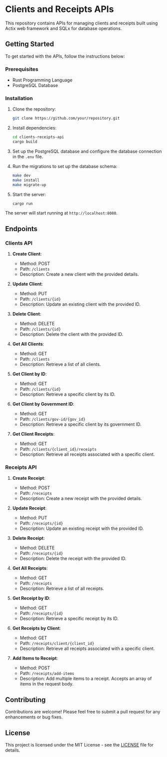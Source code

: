 # Clients and Receipts APIs

This repository contains APIs for managing clients and receipts built using Actix web framework and SQLx for database operations.

## Getting Started

To get started with the APIs, follow the instructions below:

### Prerequisites

- Rust Programming Language
- PostgreSQL Database

### Installation

1. Clone the repository:

   ```bash
   git clone https://github.com/your/repository.git
   ```

2. Install dependencies:

   ```bash
   cd clients-receipts-api
   cargo build
   ```

3. Set up the PostgreSQL database and configure the database connection in the `.env` file.
4. Run the migrations to set up the database schema:

   ```bash
   make dev
   make install
   make migrate-up
   ```

5. Start the server:

   ```bash
   cargo run
   ```

The server will start running at `http://localhost:8080`.

## Endpoints

### Clients API

1. **Create Client**:

   - Method: POST
   - Path: `/clients`
   - Description: Create a new client with the provided details.

2. **Update Client**:

   - Method: PUT
   - Path: `/clients/{id}`
   - Description: Update an existing client with the provided ID.

3. **Delete Client**:

   - Method: DELETE
   - Path: `/clients/{id}`
   - Description: Delete the client with the provided ID.

4. **Get All Clients**:

   - Method: GET
   - Path: `/clients`
   - Description: Retrieve a list of all clients.

5. **Get Client by ID**:

   - Method: GET
   - Path: `/clients/{id}`
   - Description: Retrieve a specific client by its ID.

6. **Get Client by Government ID**:

   - Method: GET
   - Path: `/clients/gov-id/{gov_id}`
   - Description: Retrieve a specific client by its government ID.

7. **Get Client Receipts**:
   - Method: GET
   - Path: `/clients/{client_id}/receipts`
   - Description: Retrieve all receipts associated with a specific client.

### Receipts API

1. **Create Receipt**:

   - Method: POST
   - Path: `/receipts`
   - Description: Create a new receipt with the provided details.

2. **Update Receipt**:

   - Method: PUT
   - Path: `/receipts/{id}`
   - Description: Update an existing receipt with the provided ID.

3. **Delete Receipt**:

   - Method: DELETE
   - Path: `/receipts/{id}`
   - Description: Delete the receipt with the provided ID.

4. **Get All Receipts**:

   - Method: GET
   - Path: `/receipts`
   - Description: Retrieve a list of all receipts.

5. **Get Receipt by ID**:

   - Method: GET
   - Path: `/receipts/{id}`
   - Description: Retrieve a specific receipt by its ID.

6. **Get Receipts by Client**:

   - Method: GET
   - Path: `/receipts/client/{client_id}`
   - Description: Retrieve all receipts associated with a specific client.

7. **Add Items to Receipt**:
   - Method: POST
   - Path: `/receipts/add-items`
   - Description: Add multiple items to a receipt. Accepts an array of items in the request body.

## Contributing

Contributions are welcome! Please feel free to submit a pull request for any enhancements or bug fixes.

## License

This project is licensed under the MIT License - see the [LICENSE](LICENSE) file for details.
